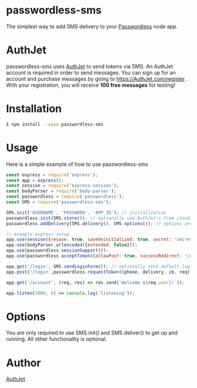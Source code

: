 # passwordless-sms
The simplest way to add SMS delivery to your [Passwordless](https://passwordless.net) node app.

# AuthJet
passwordless-sms uses [AuthJet](https://authjet.com) to send tokens via SMS. An AuthJet account is required in order to send messages. You can sign up for an account and purchase messages by going to https://AuthJet.com/register . With your registration, you will receive **100 free messages** for testing!

# Installation 
```bash
$ npm install --save passwordless-sms
```

# Usage
Here is a simple example of how to use passwordless-sms
```javascript
const express = require('express');
const app = express();
const session = require('express-session');
const bodyParser = require('body-parser');
const passwordless = require('passwordless');
const SMS = require('passwordless-sms');

SMS.init('USERNAME', 'PASSWORD', 'APP_ID'); // initialization
passwordless.init(SMS.store()); // optionally use AuthJet's free cloud TokenStore
passwordless.addDelivery(SMS.delivery(), SMS.options()); // options are all set up for you

// example express setup
app.use(session({resave: true, saveUninitialized: true, secret: 'secret'}));
app.use(bodyParser.urlencoded({extended: false}));
app.use(passwordless.sessionSupport());
app.use(passwordless.acceptToken({allowPost: true, successRedirect: '/account'}));

app.get('/login', SMS.sendLoginForm()); // optionally send default login form
app.post('/login',passwordless.requestToken((phone, delivery, cb, req) => cb(null, phone)), SMS.sendVerifyForm()); // optionally send default verify form

app.get('/account', (req, res) => res.send(`Welcome ${req.user}!`));

app.listen(3000, () => console.log('listening'));
```

# Options
You are only required to use SMS.init() and SMS.deliver() to get up and running. All other functionality is optional.

# Author
[AuthJet](https://github.com/authjet)